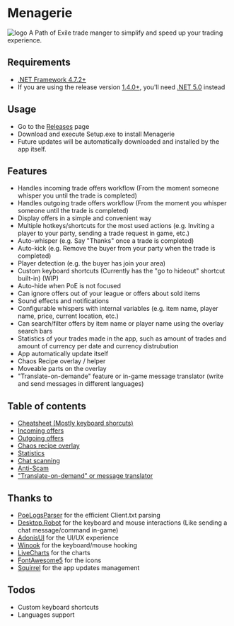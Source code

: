 # Menagerie
![logo](https://user-images.githubusercontent.com/25111613/103430530-0f114d80-4b93-11eb-9937-884259718529.png)
A Path of Exile trade manger to simplify and speed up your trading experience.

## Requirements
- [.NET Framework 4.7.2+](https://dotnet.microsoft.com/download/dotnet-framework)
- If you are using the release version [1.4.0+](https://github.com/nomis51/Menagerie/releases/tag/v1.4.0), you'll need [.NET 5.0](https://dotnet.microsoft.com/download/dotnet/5.0) instead

## Usage
- Go to the [Releases](https://github.com/nomis51/Menagerie/releases/latest) page
- Download and execute Setup.exe to install Menagerie
- Future updates will be automatically downloaded and installed by the app itself.

## Features
- Handles incoming trade offers workflow (From the moment someone whisper you until the trade is completed)
- Handles outgoing trade offers workflow (From the moment you whisper someone until the trade is completed)
- Display offers in a simple and convenient way
- Multiple hotkeys/shortcuts for the most used actions (e.g. Inviting a player to your party, sending a trade request in game, etc.)
- Auto-whisper (e.g. Say "Thanks" once a trade is completed)
- Auto-kick (e.g. Remove the buyer from your party when the trade is completed)
- Player detection (e.g. the buyer has join your area)
- Custom keyboard shortcuts (Currently has the "go to hideout" shortcut built-in) (WIP)
- Auto-hide when PoE is not focused
- Can ignore offers out of your league or offers about sold items
- Sound effects and notifications
- Configurable whispers with internal variables (e.g. item name, player name, price, current location, etc.)
- Can search/filter offers by item name or player name using the overlay search bars
- Statistics of your trades made in the app, such as amount of trades and amount of currency per date and currency distrubution
- App automatically update itself
- Chaos Recipe overlay / helper
- Moveable parts on the overlay
- "Translate-on-demande" feature or in-game message translator (write and send messages in different languages)

## Table of contents
- [Cheatsheet (Mostly keyboard shorcuts)](https://github.com/nomis51/Menagerie/blob/master/docs/cheatsheet.md)
- [Incoming offers](https://github.com/nomis51/Menagerie/blob/master/docs/feature-incoming-offers.md)
- [Outgoing offers](https://github.com/nomis51/Menagerie/blob/master/docs/feature-outgoing-offers.md)
- [Chaos recipe overlay](https://github.com/nomis51/Menagerie/blob/master/docs/feature-chaos-recipe-overlay.md)
- [Statistics](https://github.com/nomis51/Menagerie/blob/master/docs/feature-statistics.md)
- [Chat scanning](https://github.com/nomis51/Menagerie/blob/master/docs/feature-chat-scanning.md)
- [Anti-Scam](https://github.com/nomis51/Menagerie/blob/master/docs/feature-anti-scam.md)
- ["Translate-on-demand" or message translator](https://github.com/nomis51/Menagerie/blob/master/docs/feature-translate-on-demand.md)

## Thanks to
- [PoeLogsParser](https://github.com/nomis51/poe-logs-parser) for the efficient Client.txt parsing
- [Desktop.Robot](https://github.com/lucassklp/Desktop.Robot) for the keyboard and mouse interactions (Like sending a chat message/command in-game)
- [AdonisUI](https://github.com/benruehl/adonis-ui) for the UI/UX experience
- [Winook](https://github.com/macote/Winook) for the keyboard/mouse hooking
- [LiveCharts](https://github.com/Live-Charts/Live-Charts) for the charts
- [FontAwesome5](https://github.com/MartinTopfstedt/FontAwesome5) for the icons
- [Squirrel](https://github.com/Squirrel/Squirrel.Windows) for the app updates management

## Todos
- Custom keyboard shortcuts
- Languages support



